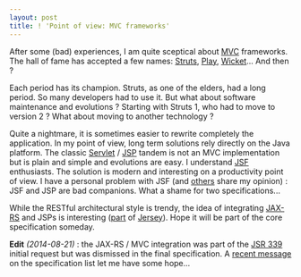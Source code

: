 ```yaml
--- 
layout: post 
title: ! 'Point of view: MVC frameworks' 
---
```

<p>
	After some (bad) experiences, I am quite sceptical about <a
		href="http://en.wikipedia.org/wiki/Model%E2%80%93view%E2%80%93controller">MVC</a>
	frameworks.	The hall of fame has accepted a few names: <a
		href="http://struts.apache.org/">Struts</a>, <a
		href="http://www.playframework.com/">Play</a>, <a
		href="https://wicket.apache.org/">Wicket</a>... And then ?
</p>
<p>
	Each period has its champion. Struts, as one of the elders, had a
	long period. So many developers had to use it. But what about software
	maintenance and evolutions ? Starting with Struts 1, who had to move to
	version 2 ? What about moving to another technology ?
</p>
<p>
	Quite a nightmare, it is sometimes easier to rewrite completely
	the application. In my point of view, long term solutions rely directly on the
	Java platform. The classic <a
		href="https://jcp.org/aboutJava/communityprocess/final/jsr315/">Servlet</a>
	/ <a href="https://jcp.org/aboutJava/communityprocess/final/jsr245/">JSP</a>&nbsp;tandem
	is not an MVC implementation but is plain and simple and evolutions are
	easy. I understand <a href="https://jcp.org/en/jsr/detail?id=314">JSF</a>
	enthusiasts. The solution is modern and interesting on a productivity
	point of view. I have a personal problem with JSF (and <a
		href="http://www.youtube.com/watch?v=9ei-rbULWoA#t=47m">others</a>
	share my opinion) : JSF and JSP are bad companions. What a shame for
	two specifications...
</p>
<p>
	While the RESTful architectural style is trendy, the idea of
	integrating <a href="https://www.jcp.org/en/jsr/detail?id=339">JAX-RS</a>
	and JSPs is interesting (<a
		href="https://jersey.java.net/documentation/latest/mvc.html">part</a>
	of <a href="https://jersey.java.net/">Jersey</a>). Hope it will be part of the core specification someday.
</p>
<p>
	<b>Edit</b> <em>(2014-08-21)</em> : the JAX-RS / MVC integration was part of the 
	<a href="https://jcp.org/en/jsr/detail?id=339">JSR 339</a> initial request but was dismissed in the final specification. 
	A <a href="https://java.net/projects/jax-rs-spec/lists/users/archive/2014-08/message/16">recent message</a> on the 
	specification list let me have some hope...
</p>